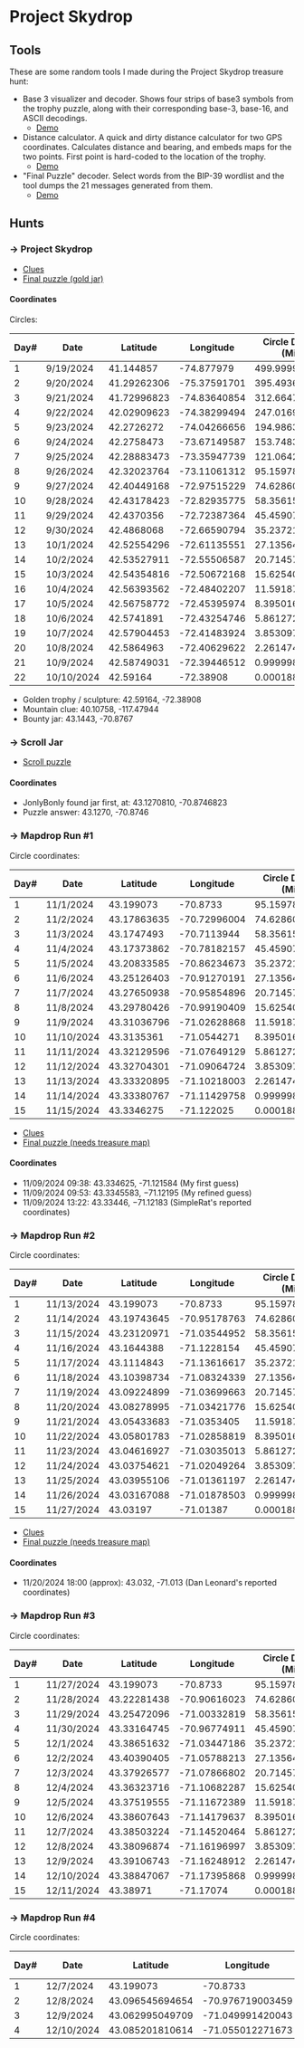 # Project Skydrop

## Tools

These are some random tools I made during the Project Skydrop treasure hunt:

* Base 3 visualizer and decoder.  Shows four strips of base3 symbols from the trophy puzzle, along with their corresponding base-3, base-16, and ASCII decodings.
  * [Demo](https://doranchak.github.io/project-skydrop/base3.html)
* Distance calculator.  A quick and dirty distance calculator for two GPS coordinates.  Calculates distance and bearing, and embeds maps for the two points.  First point is hard-coded to the location of the trophy.
  * [Demo](https://doranchak.github.io/project-skydrop/distance.html)   
* "Final Puzzle" decoder.  Select words from the BIP-39 wordlist and the tool dumps the 21 messages generated from them.
  * [Demo](https://doranchak.github.io/project-skydrop/final-puzzle.html)

## Hunts

### &#8594; Project Skydrop

* [Clues](https://github.com/doranchak/project-skydrop/tree/main/puzzle-clues/01-project-skydrop)
* [Final puzzle (gold jar)](https://doranchak.github.io/project-skydrop/matrix-final-puzzle.html)

#### Coordinates 

Circles:

| Day# | Date | Latitude | Longitude | Circle Diameter (Miles) |
| ---- | ---- | -------- | --------- | ----------------------- |
| 1 | 9/19/2024 | 41.144857 | -74.877979 | 499.999961 |
| 2 | 9/20/2024 | 41.29262306 | -75.37591701 | 395.4936101 |
| 3 | 9/21/2024 | 41.72996823 | -74.83640854 | 312.6647975 |
| 4 | 9/22/2024 | 42.02909623 | -74.38299494 | 247.0169959 |
| 5 | 9/23/2024 | 42.2726272 | -74.04266656 | 194.9863834 |
| 6 | 9/24/2024 | 42.2758473 | -73.67149587 | 153.7483743 |
| 7 | 9/25/2024 | 42.28883473 | -73.35947739 | 121.064281 |
| 8 | 9/26/2024 | 42.32023764 | -73.11061312 | 95.15978219 |
| 9 | 9/27/2024 | 42.40449168 | -72.97515229 | 74.62860055 |
| 10 | 9/28/2024 | 42.43178423 | -72.82935775 | 58.35615989 |
| 11 | 9/29/2024 | 42.4370356 | -72.72387364 | 45.45907827 |
| 12 | 9/30/2024 | 42.4868068 | -72.66590794 | 35.23721188 |
| 13 | 10/1/2024 | 42.52554296 | -72.61135551 | 27.13564631 |
| 14 | 10/2/2024 | 42.53527911 | -72.55506587 | 20.71457189 |
| 15 | 10/3/2024 | 42.54354816 | -72.50672168 | 15.62540779 |
| 16 | 10/4/2024 | 42.56393562 | -72.48402207 | 11.59187858 |
| 17 | 10/5/2024 | 42.56758772 | -72.45395974 | 8.395016075 |
| 18 | 10/6/2024 | 42.5741891 | -72.43254746 | 5.861272213 |
| 19 | 10/7/2024 | 42.57904453 | -72.41483924 | 3.853097652 |
| 20 | 10/8/2024 | 42.5864963 | -72.40629622 | 2.261474628 |
| 21 | 10/9/2024 | 42.58749031 | -72.39446512 | 0.9999987093 |
| 22 | 10/10/2024 | 42.59164 | -72.38908 | 0.0001881570527 |

* Golden trophy / sculpture:  42.59164, -72.38908
* Mountain clue:  40.10758, -117.47944
* Bounty jar: 43.1443, -70.8767
  
### &#8594; Scroll Jar

* [Scroll puzzle](https://doranchak.github.io/project-skydrop/scroll-puzzle.html)

#### Coordinates

* JonlyBonly found jar first, at:  43.1270810, -70.8746823
* Puzzle answer:  43.1270, -70.8746

### &#8594; Mapdrop Run #1

Circle coordinates:

| Day# | Date | Latitude | Longitude | Circle Diameter (Miles) |
| ---- | ---- | -------- | --------- | ----------------------- |
| 1 | 11/1/2024 | 43.199073 | -70.8733 | 95.15978219 |
| 2 | 11/2/2024 | 43.17863635 | -70.72996004 | 74.62860055 |
| 3 | 11/3/2024 | 43.1747493 | -70.7113944 | 58.35615989 |
| 4 | 11/4/2024 | 43.17373862 | -70.78182157 | 45.45907827 |
| 5 | 11/5/2024 | 43.20833585 | -70.86234673 | 35.23721188 |
| 6 | 11/6/2024 | 43.25126403 | -70.91270191 | 27.13564631 |
| 7 | 11/7/2024 | 43.27650938 | -70.95854896 | 20.71457189 |
| 8 | 11/8/2024 | 43.29780426 | -70.99190409 | 15.62540779 |
| 9 | 11/9/2024 | 43.31036796 | -71.02628868 | 11.59187858 |
| 10 | 11/10/2024 | 43.3135361 | -71.0544271 | 8.395016075 |
| 11 | 11/11/2024 | 43.32129596 | -71.07649129 | 5.861272213 |
| 12 | 11/12/2024 | 43.32704301 | -71.09064724 | 3.853097652 |
| 13 | 11/13/2024 | 43.33320895 | -71.10218003 | 2.261474628 |
| 14 | 11/14/2024 | 43.33380767 | -71.11429758 | 0.9999987093 |
| 15 | 11/15/2024 | 43.3346275 | -71.122025 | 0.0001881570527 |

* [Clues](https://github.com/doranchak/project-skydrop/tree/main/puzzle-clues/03-mapdrop-run-1)
* [Final puzzle (needs treasure map)](https://doranchak.github.io/project-skydrop/puzzle-clues/03-mapdrop-run-1/final-puzzle.html)

#### Coordinates 

* 11/09/2024 09:38:  43.334625, -71.121584 (My first guess)
* 11/09/2024 09:53:  43.3345583, −71.12195 (My refined guess)
* 11/09/2024 13:22:  43.33446, −71.12183 (SimpleRat's reported coordinates)
  
### &#8594; Mapdrop Run #2

Circle coordinates:

| Day# | Date | Latitude | Longitude | Circle Diameter (Miles) |
| ---- | ---- | -------- | --------- | ----------------------- |
| 1 | 11/13/2024 | 43.199073 | -70.8733 | 95.15978219 |
| 2 | 11/14/2024 | 43.19743645 | -70.95178763 | 74.62860055 |
| 3 | 11/15/2024 | 43.23120971 | -71.03544952 | 58.35615989 |
| 4 | 11/16/2024 | 43.1644388 | -71.1228154 | 45.45907827 |
| 5 | 11/17/2024 | 43.1114843 | -71.13616617 | 35.23721188 |
| 6 | 11/18/2024 | 43.10398734 | -71.08324339 | 27.13564631 |
| 7 | 11/19/2024 | 43.09224899 | -71.03699663 | 20.71457189 |
| 8 | 11/20/2024 | 43.08278995 | -71.03421776 | 15.62540779 |
| 9 | 11/21/2024 | 43.05433683 | -71.0353405 | 11.59187858 |
| 10 | 11/22/2024 | 43.05801783 | -71.02858819 | 8.395016075 |
| 11 | 11/23/2024 | 43.04616927 | -71.03035013 | 5.861272213 |
| 12 | 11/24/2024 | 43.03754621 | -71.02049264 | 3.853097652 |
| 13 | 11/25/2024 | 43.03955106 | -71.01361197 | 2.261474628 |
| 14	| 11/26/2024	| 43.03167088	| -71.01878503	| 0.9999987093 |
| 15	| 11/27/2024	| 43.03197	| -71.01387 | 0.0001881570527 |

* [Clues](https://github.com/doranchak/project-skydrop/tree/main/puzzle-clues/04-mapdrop-run-2)
* [Final puzzle (needs treasure map)](https://doranchak.github.io/project-skydrop/puzzle-clues/04-mapdrop-run-2/final-puzzle.html)
  
#### Coordinates 

* 11/20/2024 18:00 (approx):  43.032, -71.013 (Dan Leonard's reported coordinates)

### &#8594; Mapdrop Run #3

Circle coordinates:

| Day# | Date | Latitude | Longitude | Circle Diameter (Miles) |
| ---- | ---- | -------- | --------- | ----------------------- |
| 1 | 11/27/2024 | 43.199073 | -70.8733 | 95.159782186964 |
| 2	| 11/28/2024	| 43.22281438	| -70.90616023	| 74.62860055 |
| 3	| 11/29/2024	| 43.25472096	| -71.00332819	| 58.35615989 |
| 4	| 11/30/2024	| 43.33164745	| -70.96774911	| 45.45907827 |
| 5 | 12/1/2024 | 43.38651632	| -71.03447186	| 35.23721188 |
| 6 | 12/2/2024 | 43.40390405	| -71.05788213	| 27.13564631 |
| 7 | 12/3/2024 | 43.37926577	| -71.07866802	| 20.71457189 |
| 8 | 12/4/2024 | 43.36323716	| -71.10682287	| 15.62540779 |
| 9 | 12/5/2024 | 43.37519555	| -71.11672389	| 11.59187858 |
| 10 | 12/6/2024 | 43.38607643	| -71.14179637	| 8.395016075 |
| 11 | 12/7/2024 | 43.38503224	| -71.14520464	| 5.861272213 |
| 12 | 12/8/2024 | 43.38096874	| -71.16196997	| 3.853097652 |
| 13 | 12/9/2024 | 43.39106743	| -71.16248912	| 2.261474628 |
| 14 | 12/10/2024 | 43.38847067	| -71.17395868	| 0.9999987093 |
| 15 | 12/11/2024 | 43.38971	| -71.17074	| 0.0001881570527 |

### &#8594; Mapdrop Run #4

Circle coordinates:

| Day# | Date | Latitude | Longitude | Circle Diameter (Miles) |
| ---- | ---- | -------- | --------- | ----------------------- |
| 1 | 12/7/2024 | 43.199073 | -70.8733 | 95.159782186964 |
| 2 | 12/8/2024 | 43.096545694654 | -70.976719003459 | 74.628600554783 |
| 3 | 12/9/2024 | 43.062995049709 | -71.049991420043 | 58.356159887766 |
| 4 | 12/10/2024 | 43.085201810614 | -71.055012271673 | 45.459078267947 |
